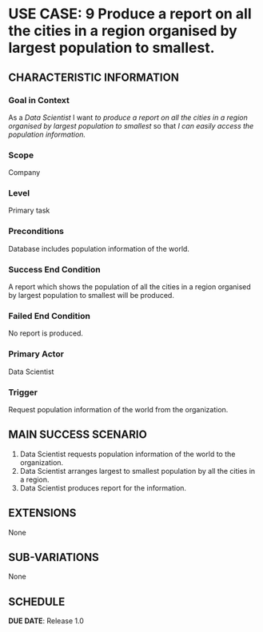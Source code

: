 # USE CASE: 9 Produce a report on all the cities in a region organised by largest population to smallest.

## CHARACTERISTIC INFORMATION

### Goal in Context

As a *Data Scientist* I want *to produce a report on all the cities in a region organised by largest population to smallest* so that *I can easily access the population information.*

### Scope

Company

### Level

Primary task

### Preconditions

Database includes population information of the world.

### Success End Condition

A report which shows the population of all the cities in a region organised by largest population to smallest will be produced.

### Failed End Condition

No report is produced.

### Primary Actor

Data Scientist

### Trigger

Request population information of the world from the organization.

## MAIN SUCCESS SCENARIO

1. Data Scientist requests population information of the world to the organization.
2. Data Scientist arranges largest to smallest population by all the cities in a region.
3. Data Scientist produces report for the information.

## EXTENSIONS

None

## SUB-VARIATIONS

None

## SCHEDULE

**DUE DATE**: Release 1.0